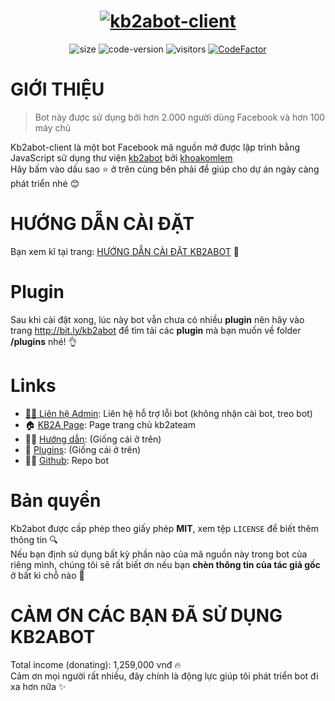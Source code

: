 
<h1 align="center">
	<a href="#"><img src="https://i.imgur.com/MIe7XST.png" alt="kb2abot-client"></a>
</h1>
<p align="center">
	<img alt="size" src="https://img.shields.io/github/repo-size/kb2ateam/kb2abot-client.svg?style=flat-square&label=size">
	<img alt="code-version" src="https://img.shields.io/badge/dynamic/json?color=red&label=code%20version&prefix=v&query=%24.version&url=https://raw.githubusercontent.com/kb2ateam/kb2abot-client/main/package.json&style=flat-square">
	<img alt="visitors" src="https://visitor-badge.laobi.icu/badge?page_id=kb2ateam.kb2abot-client" />
	<a href="https://www.codefactor.io/repository/github/kb2ateam/kb2abot-client"><img src="https://www.codefactor.io/repository/github/kb2ateam/kb2abot-client/badge" alt="CodeFactor" /></a>
</p>

#  GIỚI THIỆU
> Bot này được sử dụng bởi hơn 2.000 người dùng Facebook và hơn 100 máy chủ

Kb2abot-client là một bot Facebook mã nguồn mở được lập trình bằng JavaScript sử dụng thư viện [kb2abot](https://github.com/kb2ateam/kb2abot) bởi [khoakomlem](https://github.com/khoakomlem)<br>Hãy bấm vào dấu sao ⭐ ở trên cùng bên phải để giúp cho dự án ngày càng phát triển nhé 😊
#  HƯỚNG DẪN CÀI ĐẶT
Bạn xem kĩ tại trang: [HƯỚNG DẪN CÀI ĐẶT KB2ABOT](https://kb2ateam.github.io/kb2abot-docs/) 🤔
# Plugin
Sau khi cài đặt xong, lúc này bot vẫn chưa có nhiều **plugin** nên hãy vào trang http://bit.ly/kb2abot để tìm tải các **plugin** mà bạn muốn về folder **/plugins** nhé! 👌
# Links
*	[💁‍♂️ Liên hệ Admin](https://www.facebook.com/khoakomlem/): Liên hệ hỗ trợ lỗi bot (không nhận cài bot, treo bot)
*	🏠 [KB2A Page](https://www.facebook.com/KB2ATeam/): Page trang chủ kb2ateam
*  👨‍🏫 [Hướng dẫn](https://kb2ateam.github.io/kb2abot-docs/): (Giống cái ở trên)
*	🔌 [Plugins](http://bit.ly/kb2abot): (Giống cái ở trên)
*	👨‍💻 [Github](https://github.com/kb2ateam/kb2abot/): Repo bot
# Bản quyền
Kb2abot được cấp phép theo giấy phép **MIT**, xem tệp `LICENSE` để biết thêm thông tin 🔍<br>Nếu bạn định sử dụng bất kỳ phần nào của mã nguồn này trong bot của riêng mình, chúng tôi sẽ rất biết ơn nếu bạn **chèn thông tin của tác giả gốc** ở bất kì chỗ nào 🙏
# CẢM ƠN CÁC BẠN ĐÃ SỬ DỤNG KB2ABOT 
Total income (donating): 1,259,000 vnđ 🔥<br>
Cảm ơn mọi người rất nhiều, đây chính là động lực giúp tôi phát triển bot đi xa hơn nữa ✨